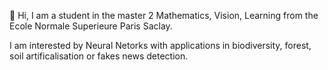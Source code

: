 👋 Hi, I am a student in the master 2 Mathematics, Vision, Learning from the Ecole Normale Superieure Paris Saclay. 

I am interested by Neural Netorks with applications in biodiversity, forest, soil artificalisation or fakes news detection.
